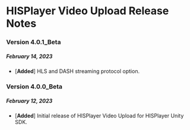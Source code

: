 # HISPlayer Video Upload Release Notes

### Version 4.0.1_Beta
##### February 14, 2023
- [**Added**] HLS and DASH streaming protocol option.

### Version 4.0.0_Beta
##### February 12, 2023
- [**Added**] Initial release of HISPlayer Video Upload for HISPlayer Unity SDK.
